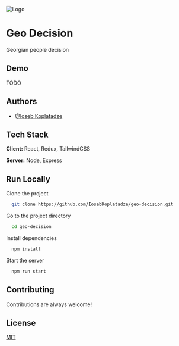 
![Logo](https://dev-to-uploads.s3.amazonaws.com/uploads/articles/th5xamgrr6se0x5ro4g6.png)


# Geo Decision

Georgian people decision


## Demo

TODO


## Authors

- [@Ioseb Koplatadze](https://github.com/IosebKoplatadze)


## Tech Stack

**Client:** React, Redux, TailwindCSS

**Server:** Node, Express


## Run Locally

Clone the project

```bash
  git clone https://github.com/IosebKoplatadze/geo-decision.git
```

Go to the project directory

```bash
  cd geo-decision
```

Install dependencies

```bash
  npm install
```

Start the server

```bash
  npm run start
```


## Contributing

Contributions are always welcome!


## License

[MIT](https://choosealicense.com/licenses/mit/)

